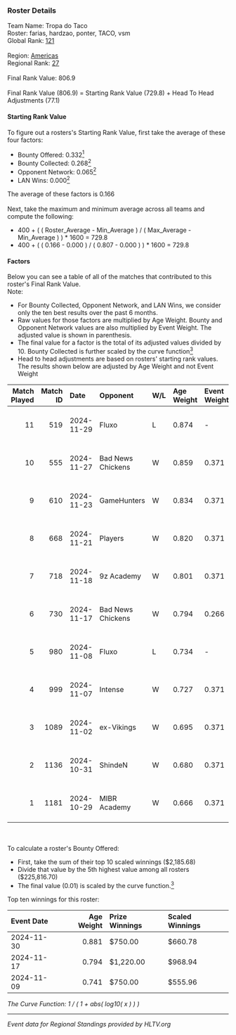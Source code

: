 ### Roster Details<br />
Team Name: Tropa do Taco<br />
Roster: farias, hardzao, ponter, TACO, vsm<br />
Global Rank: [121](../../standings_global_2025_01_17.md)<br />
<br />
Region: [Americas]( ../../standings_americas_2025_01_17.md)<br />
Regional Rank: [27]( ../../standings_americas_2025_01_17.md)<br />
<br />
Final Rank Value:  806.9<br />
<br />
Final Rank Value (806.9) = Starting Rank Value (729.8) + Head To Head Adjustments (77.1)<br />

#### Starting Rank Value<br />
To figure out a rosters's Starting Rank Value, first take the average of these four factors:<br />
- Bounty Offered: 0.332[<sup>1</sup>](#table2)
- Bounty Collected: 0.268[<sup>2</sup>](#table1)
- Opponent Network: 0.065[<sup>2</sup>](#table1)
- LAN Wins: 0.000[<sup>2</sup>](#table1)

The average of these factors is 0.166<br />
<br />
Next, take the maximum and minimum average across all teams and compute the following:<br />
- 400 + ( ( Roster_Average - Min_Average ) / ( Max_Average - Min_Average ) ) * 1600 = 729.8
- 400 + ( ( 0.166 - 0.000 ) / ( 0.807 - 0.000 ) ) * 1600 = 729.8


#### Factors<br />
Below you can see a table of all of the matches that contributed to this roster's Final Rank Value.<br />
Note:<br />

- For Bounty Collected, Opponent Network, and LAN Wins, we consider only the ten best results over the past 6 months.
- Raw values for those factors are multiplied by Age Weight. Bounty and Opponent Network values are also multiplied by Event Weight. The adjusted value is shown in parenthesis.
- The final value for a factor is the total of its adjusted values divided by 10. Bounty Collected is further scaled by the curve function[<sup>3</sup>](#curveFunction)
- Head to head adjustments are based on rosters' starting rank values. The results shown below are adjusted by Age Weight and not Event Weight
<span id="table1"></span><br />


| Match Played | Match ID | Date       | Opponent          | W/L | Age Weight | Event Weight | Bounty Collected | Opponent Network | LAN Wins  | H2H Adj. | Roster                               |
| -: | -: | :- | :- | :- | :- | :- | :- | :- | :- | -: | :- |
|           11 |      519 | 2024-11-29 | Fluxo             | L   | 0.874      | -            | -                | -                | -         |    -3.23 | farias, hardzao, ponter, TACO, vsm   |
|           10 |      555 | 2024-11-27 | Bad News Chickens | W   | 0.859      | 0.371        | 0.008 (0.002)    | 0.237 (0.075)    | 0 (0.000) |     8.95 | chayJESUS, farias, ponter, TACO, vsm |
|            9 |      610 | 2024-11-23 | GameHunters       | W   | 0.834      | 0.371        | 0.002 (0.001)    | 0.332 (0.102)    | 0 (0.000) |    10.69 | chayJESUS, farias, ponter, TACO, vsm |
|            8 |      668 | 2024-11-21 | Players           | W   | 0.820      | 0.371        | 0.014 (0.004)    | 0.405 (0.123)    | 0 (0.000) |    10.92 | chayJESUS, farias, ponter, TACO, vsm |
|            7 |      718 | 2024-11-18 | 9z Academy        | W   | 0.801      | 0.371        | 0.000 (0.000)    | 0.264 (0.078)    | 0 (0.000) |     5.38 | chayJESUS, farias, ponter, TACO, vsm |
|            6 |      730 | 2024-11-17 | Bad News Chickens | W   | 0.794      | 0.266        | 0.008 (0.002)    | 0.237 (0.050)    | 0 (0.000) |     9.78 | chayJESUS, farias, ponter, TACO, vsm |
|            5 |      980 | 2024-11-08 | Fluxo             | L   | 0.734      | -            | -                | -                | -         |    -2.73 | farias, n1ssim, ponter, TACO, vsm    |
|            4 |      999 | 2024-11-07 | Intense           | W   | 0.727      | 0.371        | 0.003 (0.001)    | 0.037 (0.010)    | 0 (0.000) |     7.66 | chayJESUS, farias, ponter, TACO, vsm |
|            3 |     1089 | 2024-11-02 | ex-Vikings        | W   | 0.695      | 0.371        | 0.015 (0.004)    | 0.330 (0.085)    | 0 (0.000) |    10.61 | chayJESUS, farias, ponter, TACO, vsm |
|            2 |     1136 | 2024-10-31 | ShindeN           | W   | 0.680      | 0.371        | 0.016 (0.004)    | 0.306 (0.077)    | 0 (0.000) |    10.85 | chayJESUS, farias, ponter, TACO, vsm |
|            1 |     1181 | 2024-10-29 | MIBR Academy      | W   | 0.666      | 0.371        | 0.003 (0.001)    | 0.194 (0.048)    | 0 (0.000) |     8.28 | chayJESUS, farias, ponter, TACO, vsm |

<br />
<span id="table2"></span><br />
To calculate a roster's Bounty Offered:<br />

- First, take the sum of their top 10 scaled winnings ($2,185.68)
- Divide that value by the 5th highest value among all rosters ($225,816.70)
- The final value (0.01) is scaled by the curve function.[<sup>3</sup>](#curveFunction)

Top ten winnings for this roster:<br />

| Event Date | Age Weight | Prize Winnings | Scaled Winnings |
| :- | -: | :- | :- |
| 2024-11-30 |      0.881 | $750.00        | $660.78         |
| 2024-11-17 |      0.794 | $1,220.00      | $968.94         |
| 2024-11-09 |      0.741 | $750.00        | $555.96         |


<span id="curveFunction"></span>_The Curve Function: 1 / ( 1 + abs( log10( x ) ) )_<br />

---
_Event data for Regional Standings provided by HLTV.org_<br />
